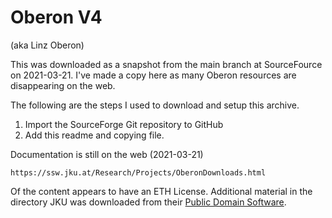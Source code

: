 Oberon V4
=========

(aka Linz Oberon)

This was downloaded as a snapshot from the main branch 
at SourceFource on 2021-03-21. I've made a copy here
as many Oberon resources are disappearing on the web.

The following are the steps I used to download and
setup this archive.

1. Import the SourceForge Git repository to GitHub
2. Add this readme and copying file.

Documentation is still on the web (2021-03-21)

    https://ssw.jku.at/Research/Projects/OberonDownloads.html


Of the content appears to have an ETH License. Additional
material in the directory JKU was downloaded from 
their [Public Domain Software](JKU-Public-Domain). 


